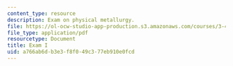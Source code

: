 ```yaml
---
content_type: resource
description: Exam on physical metallurgy.
file: https://ol-ocw-studio-app-production.s3.amazonaws.com/courses/3-40j-physical-metallurgy-fall-2009/a766ab6db3e3f8f049c377eb910e0fcd_MIT3_40JF09_exam1.pdf
file_type: application/pdf
resourcetype: Document
title: Exam I
uid: a766ab6d-b3e3-f8f0-49c3-77eb910e0fcd
---
```

